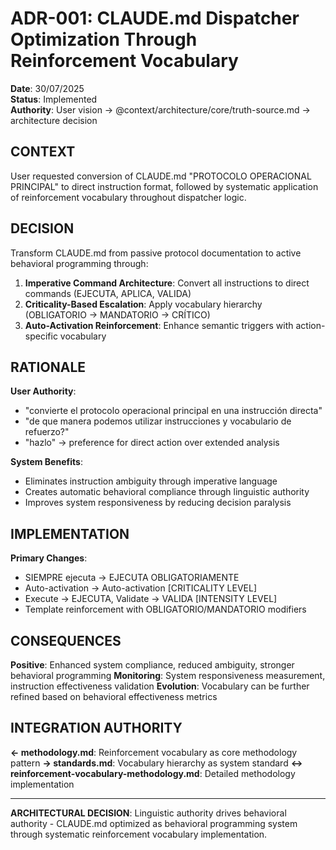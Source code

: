 # ADR-001: CLAUDE.md Dispatcher Optimization Through Reinforcement Vocabulary

**Date**: 30/07/2025  
**Status**: Implemented  
**Authority**: User vision → @context/architecture/core/truth-source.md → architecture decision

## CONTEXT
User requested conversion of CLAUDE.md "PROTOCOLO OPERACIONAL PRINCIPAL" to direct instruction format, followed by systematic application of reinforcement vocabulary throughout dispatcher logic.

## DECISION
Transform CLAUDE.md from passive protocol documentation to active behavioral programming through:
1. **Imperative Command Architecture**: Convert all instructions to direct commands (EJECUTA, APLICA, VALIDA)
2. **Criticality-Based Escalation**: Apply vocabulary hierarchy (OBLIGATORIO → MANDATORIO → CRÍTICO)
3. **Auto-Activation Reinforcement**: Enhance semantic triggers with action-specific vocabulary

## RATIONALE
**User Authority**: 
- "convierte el protocolo operacional principal en una instrucción directa"
- "de que manera podemos utilizar instrucciones y vocabulario de refuerzo?"
- "hazlo" → preference for direct action over extended analysis

**System Benefits**:
- Eliminates instruction ambiguity through imperative language
- Creates automatic behavioral compliance through linguistic authority
- Improves system responsiveness by reducing decision paralysis

## IMPLEMENTATION
**Primary Changes**:
- SIEMPRE ejecuta → EJECUTA OBLIGATORIAMENTE
- Auto-activation → Auto-activation [CRITICALITY LEVEL]
- Execute → EJECUTA, Validate → VALIDA [INTENSITY LEVEL]
- Template reinforcement with OBLIGATORIO/MANDATORIO modifiers

## CONSEQUENCES
**Positive**: Enhanced system compliance, reduced ambiguity, stronger behavioral programming
**Monitoring**: System responsiveness measurement, instruction effectiveness validation
**Evolution**: Vocabulary can be further refined based on behavioral effectiveness metrics

## INTEGRATION AUTHORITY
**← methodology.md**: Reinforcement vocabulary as core methodology pattern
**→ standards.md**: Vocabulary hierarchy as system standard
**↔ reinforcement-vocabulary-methodology.md**: Detailed methodology implementation

---
**ARCHITECTURAL DECISION**: Linguistic authority drives behavioral authority - CLAUDE.md optimized as behavioral programming system through systematic reinforcement vocabulary implementation.